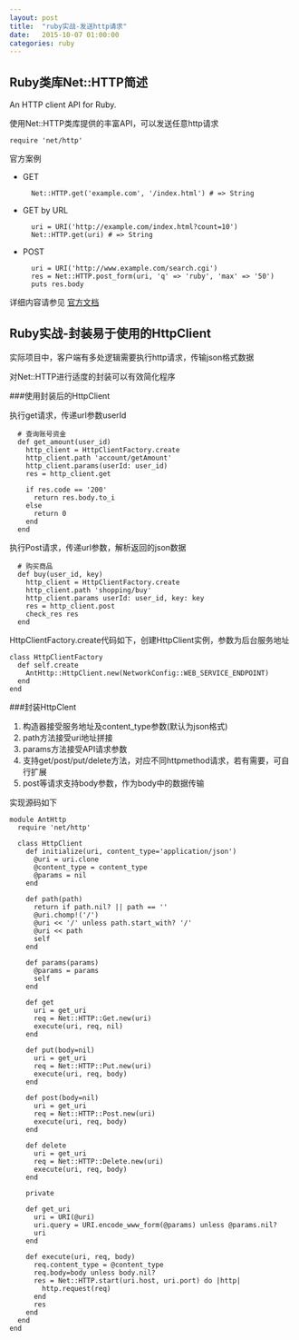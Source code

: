 ```yaml
---
layout: post
title:  "ruby实战-发送http请求"
date:   2015-10-07 01:00:00
categories: ruby
---
```


## Ruby类库Net::HTTP简述

An HTTP client API for Ruby.

使用Net::HTTP类库提供的丰富API，可以发送任意http请求

	require 'net/http'

官方案例

- GET

		Net::HTTP.get('example.com', '/index.html') # => String

- GET by URL

		uri = URI('http://example.com/index.html?count=10')
		Net::HTTP.get(uri) # => String

- POST

		uri = URI('http://www.example.com/search.cgi')
		res = Net::HTTP.post_form(uri, 'q' => 'ruby', 'max' => '50')
		puts res.body

详细内容请参见 [官方文档](http://ruby-doc.org/stdlib-2.0.0/libdoc/net/http/rdoc/Net/HTTP.html)

## Ruby实战-封装易于使用的HttpClient

实际项目中，客户端有多处逻辑需要执行http请求，传输json格式数据

对Net::HTTP进行适度的封装可以有效简化程序


###使用封装后的HttpClient

执行get请求，传递url参数userId

	  # 查询账号资金
	  def get_amount(user_id)
	    http_client = HttpClientFactory.create
	    http_client.path 'account/getAmount'
	    http_client.params(userId: user_id)
	    res = http_client.get

	    if res.code == '200'
	      return res.body.to_i
	    else
	      return 0
	    end
	  end

执行Post请求，传递url参数，解析返回的json数据

	  # 购买商品
	  def buy(user_id, key)
	    http_client = HttpClientFactory.create
	    http_client.path 'shopping/buy'
	    http_client.params userId: user_id, key: key
	    res = http_client.post
	    check_res res
	  end

HttpClientFactory.create代码如下，创建HttpClient实例，参数为后台服务地址

	class HttpClientFactory
	  def self.create
	    AntHttp::HttpClient.new(NetworkConfig::WEB_SERVICE_ENDPOINT)
	  end
	end

###封装HttpClent

1. 构造器接受服务地址及content_type参数(默认为json格式)
2. path方法接受uri地址拼接
3. params方法接受API请求参数
4. 支持get/post/put/delete方法，对应不同httpmethod请求，若有需要，可自行扩展
5. post等请求支持body参数，作为body中的数据传输

实现源码如下

	module AntHttp
	  require 'net/http'

	  class HttpClient
	    def initialize(uri, content_type='application/json')
	      @uri = uri.clone
	      @content_type = content_type
	      @params = nil
	    end

	    def path(path)
	      return if path.nil? || path == ''
	      @uri.chomp!('/')
	      @uri << '/' unless path.start_with? '/'
	      @uri << path
	      self
	    end

	    def params(params)
	      @params = params
	      self
	    end

	    def get
	      uri = get_uri
	      req = Net::HTTP::Get.new(uri)
	      execute(uri, req, nil)
	    end

	    def put(body=nil)
	      uri = get_uri
	      req = Net::HTTP::Put.new(uri)
	      execute(uri, req, body)
	    end

	    def post(body=nil)
	      uri = get_uri
	      req = Net::HTTP::Post.new(uri)
	      execute(uri, req, body)
	    end

	    def delete
	      uri = get_uri
	      req = Net::HTTP::Delete.new(uri)
	      execute(uri, req, body)
	    end

	    private

	    def get_uri
	      uri = URI(@uri)
	      uri.query = URI.encode_www_form(@params) unless @params.nil?
	      uri
	    end

	    def execute(uri, req, body)
	      req.content_type = @content_type
	      req.body=body unless body.nil?
	      res = Net::HTTP.start(uri.host, uri.port) do |http|
	        http.request(req)
	      end
	      res
	    end
	  end
	end